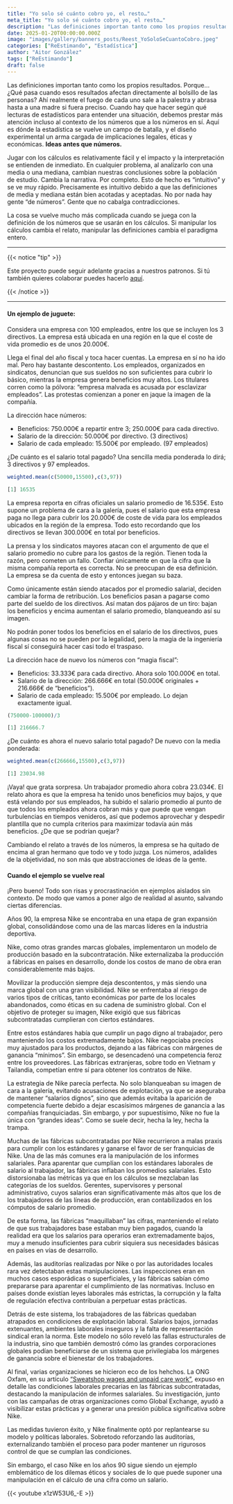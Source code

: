 ```yaml
---
title: "Yo solo sé cuánto cobro yo, el resto…"
meta_title: "Yo solo sé cuánto cobro yo, el resto…"
description: "Las definiciones importan tanto como los propios resultados. Porque… ¿Qué pasa cuando esos resultados afectan directamente al bolsillo de las personas?"
date: 2025-01-20T00:00:00.000Z
image: "images/gallery/banners_posts/Reest_YoSoloSeCuantoCobro.jpeg"
categories: ["ReEstimando", "Estadística"]
author: "Aitor González"
tags: ["ReEstimando"]
draft: false
---
```


Las definiciones importan tanto como los propios resultados. Porque… ¿Qué pasa cuando esos resultados afectan directamente al bolsillo de las personas? Ahí realmente el fuego de cada uno sale a la palestra y abrasa hasta a una madre si fuera preciso. Cuando hay que hacer según qué lecturas de estadísticos para entender una situación, debemos prestar más atención incluso al contexto de los números que a los números en sí. Aquí es dónde la estadística se vuelve un campo de batalla, y el diseño experimental un arma cargada de implicaciones legales, éticas y económicas. **Ideas antes que números.**

Jugar con los cálculos es relativamente fácil y el impacto y la interpretación se entienden de inmediato. En cualquier problema, al analizarlo con una media o una mediana, cambian nuestras conclusiones sobre la población de estudio. Cambia la narrativa. Por completo. Esto de hecho es “intuitivo” y se ve muy rápido. Precisamente es intuitivo debido a que las definiciones de media y mediana están bien acotadas y aceptadas. No por nada hay gente “de números”. Gente que no cabalga contradicciones. 

La cosa se vuelve mucho más complicada cuando se juega con la definición de los números que se usarán en los cálculos. Si manipular los cálculos cambia el relato, manipular las definiciones cambia el paradigma entero.

<hr>

{{< notice "tip" >}}

Este proyecto puede seguir adelante gracias a nuestros patronos. Si tú también quieres colaborar puedes hacerlo [aquí](https://www.patreon.com/user/creators?u=136816989 "Mirai Data Patreon page").

{{< /notice >}}

<hr>

#### Un ejemplo de juguete:

Considera una empresa con 100 empleados, entre los que se incluyen los 3 directivos. La empresa está ubicada en una región en la que el coste de vida promedio es de unos 20.000€.

Llega el final del año fiscal y toca hacer cuentas. La empresa en sí no ha ido mal. Pero hay bastante descontento. Los empleados, organizados en sindicatos, denuncian que sus sueldos no son suficientes para cubrir lo básico, mientras la empresa genera beneficios muy altos. Los titulares corren como la pólvora: “empresa malvada es acusada por esclavizar empleados”. Las protestas comienzan a poner en jaque la imagen de la compañía.

La dirección hace números: 

- Beneficios: 750.000€ a repartir entre 3; 250.000€ para cada directivo. 
- Salario de la dirección: 50.000€ por directivo. (3 directivos) 
- Salario de cada empleado: 15.500€ por empleado. (97 empleados)

¿De cuánto es el salario total pagado? Una sencilla media ponderada lo dirá; 3 directivos y 97 empleados.

```r
weighted.mean(c(50000,15500),c(3,97))

[1] 16535
```

La empresa reporta en cifras oficiales un salario promedio de 16.535€. Esto supone un problema de cara a la galería, pues el salario que esta empresa paga no llega para cubrir los 20.000€ de coste de vida para los empleados ubicados en la región de la empresa. Todo esto recordando que los directivos se llevan 300.000€ en total por beneficios.

La prensa y los sindicatos mayores atacan con el argumento de que el salario promedio no cubre para los gastos de la región. Tienen toda la razón, pero cometen un fallo. Confiar únicamente en que la cifra que la misma compañía reporta es correcta. No se preocupan de esa definición. La empresa se da cuenta de esto y entonces juegan su baza. 

Como únicamente están siendo atacados por el promedio salarial, deciden cambiar la forma de retribución. Los beneficios pasan a pagarse como parte del sueldo de los directivos. Así matan dos pájaros de un tiro: bajan los beneficios y encima aumentan el salario promedio, blanqueando así su imagen.

No podrán poner todos los beneficios en el salario de los directivos, pues algunas cosas no se pueden por la legalidad, pero la magia de la ingeniería fiscal sí conseguirá hacer casi todo el traspaso.

La dirección hace de nuevo los números con “magia fiscal”: 

- Beneficios: 33.333€ para cada directivo. Ahora solo 100.000€ en total.
- Salario de la dirección: 266.666€ en total (50.000€ originales + 216.666€ de “beneficios”).
- Salario de cada empleado: 15.500€ por empleado. Lo dejan exactamente igual.

```r
(750000-100000)/3

[1] 216666.7
```

¿De cuánto es ahora el nuevo salario total pagado? De nuevo con la media ponderada:

```r
weighted.mean(c(266666,15500),c(3,97))

[1] 23034.98
```

¡Vaya! que grata sorpresa. Un trabajador promedio ahora cobra 23.034€. El relato ahora es que la empresa ha tenido unos beneficios muy bajos, y que está velando por sus empleados, ha subido el salario promedio al punto de que todos los empleados ahora cobran más y que puede que vengan turbulencias en tiempos venideros, así que podemos aprovechar y despedir plantilla que no cumpla criterios para maximizar todavía aún más beneficios. ¿De que se podrían quejar?

Cambiando el relato a través de los números, la empresa se ha quitado de encima al gran hermano que todo ve y todo juzga. Los números, adalides de la objetividad, no son más que abstracciones de ideas de la gente.


#### Cuando el ejemplo se vuelve real

¡Pero bueno! Todo son risas y procrastinación en ejemplos aislados sin contexto. De modo que vamos a poner algo de realidad al asunto, salvando ciertas diferencias.

Años 90, la empresa Nike se encontraba en una etapa de gran expansión global, consolidándose como una de las marcas líderes en la industria deportiva.

Nike, como otras grandes marcas globales, implementaron un modelo de producción basado en la subcontratación. Nike externalizaba la producción a fábricas en países en desarrollo, donde los costos de mano de obra eran considerablemente más bajos.

Movilizar la producción siempre deja descontentos, y más siendo una marca global con una gran visibilidad. Nike se enfrentaba al riesgo de varios tipos de críticas, tanto económicas por parte de los locales abandonados, como éticas en su cadena de suministro global. Con el objetivo de proteger su imagen, Nike exigió que sus fábricas subcontratadas cumplieran con ciertos estándares.

Entre estos estándares había que cumplir un pago digno al trabajador, pero manteniendo los costos extremadamente bajos. Nike negociaba precios muy ajustados para los productos, dejando a las fábricas con márgenes de ganancia “mínimos”. Sin embargo, se desencadenó una competencia feroz entre los proveedores. Las fábricas extranjeras, sobre todo en Vietnam y Tailandia, competían entre sí para obtener los contratos de Nike.

La estrategia de Nike parecía perfecta. No solo blanqueaban su imagen de cara a la galería, evitando acusaciones de explotación, ya que se aseguraba de mantener “salarios dignos”, sino que además evitaba la aparición de competencia fuerte debido a dejar escasísimos márgenes de ganancia a las compañías franquiciadas. Sin embargo, y por supuestísimo, Nike no fue la única con “grandes ideas”. Como se suele decir, hecha la ley, hecha la trampa.

Muchas de las fábricas subcontratadas por Nike recurrieron a malas praxis para cumplir con los estándares y ganarse el favor de ser franquicias de Nike. Una de las más comunes era la manipulación de los informes salariales. Para aparentar que cumplían con los estándares laborales de salario al trabajador, las fábricas inflaban los promedios salariales. Esto distorsionaba las métricas ya que en los cálculos se mezclaban las categorías de los sueldos. Gerentes, supervisores y personal administrativo, cuyos salarios eran significativamente más altos que los de los trabajadores de las líneas de producción, eran contabilizados en los cómputos de salario promedio.

De esta forma, las fábricas “maquillaban” las cifras, manteniendo el relato de que sus trabajadores base estaban muy bien pagados, cuando la realidad era que los salarios para operarios eran extremadamente bajos, muy a menudo insuficientes para cubrir siquiera sus necesidades básicas en países en vías de desarrollo.

Además, las auditorías realizadas por Nike o por las autoridades locales rara vez detectaban estas manipulaciones. Las inspecciones eran en muchos casos esporádicas o superficiales, y las fábricas sabían cómo prepararse para aparentar el cumplimiento de las normativas. Incluso en países donde existían leyes laborales más estrictas, la corrupción y la falta de regulación efectiva contribuían a perpetuar estas prácticas.

Detrás de este sistema, los trabajadores de las fábricas quedaban atrapados en condiciones de explotación laboral. Salarios bajos, jornadas extenuantes, ambientes laborales inseguros y la falta de representación sindical eran la norma. Este modelo no sólo reveló las fallas estructurales de la industria, sino que también demostró cómo las grandes corporaciones globales podían beneficiarse de un sistema que privilegiaba los márgenes de ganancia sobre el bienestar de los trabajadores.

Al final, varias organizaciones se hicieron eco de los hehchos. La ONG Oxfam, en su artículo [“Sweatshop wages and unpaid care work”](https://www.oxfam.org/en/press-releases/sweatshop-wages-and-unpaid-care-work-double-burden-asias-women-its-economy-booms "Artículo Oxfam"), expuso en detalle las condiciones laborales precarias en las fábricas subcontratadas, destacando la manipulación de informes salariales. Su investigación, junto con las campañas de otras organizaciones como Global Exchange, ayudó a visibilizar estas prácticas y a generar una presión pública significativa sobre Nike.

Las medidas tuvieron éxito, y Nike finalmente optó por replantearse su modelo y políticas laborales. Sobretodo reforzando las auditorías, externalizando también el proceso para poder mantener un rigurosos control de que se cumplan las condiciones.

Sin embargo, el caso Nike en los años 90 sigue siendo un ejemplo emblemático de los dilemas éticos y sociales de lo que puede suponer una manipulación en el cálculo de una cifra como un salario.

{{< youtube x1zW53U6_-E >}} 